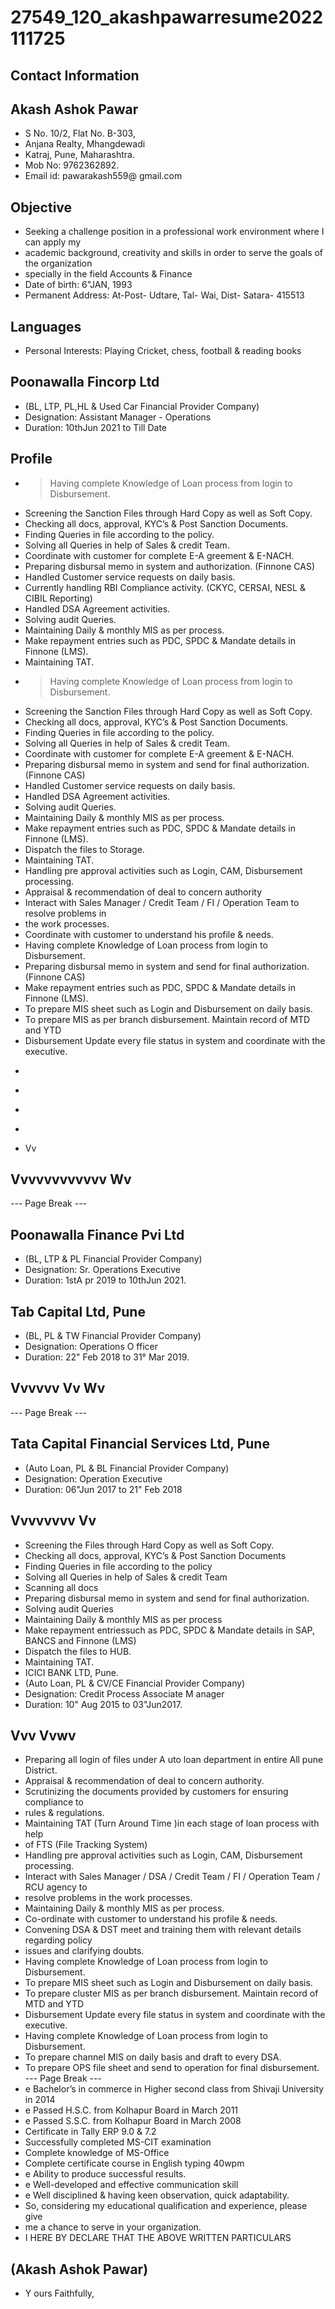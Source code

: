 # 27549_120_akashpawarresume2022111725

## Contact Information



## Akash Ashok Pawar

* S No. 10/2, Flat No. B-303,
* Anjana Realty, Mhangdewadi
* Katraj, Pune, Maharashtra.
* Mob No: 9762362892.
* Email id: pawarakash559@ gmail.com


## Objective

* Seeking a challenge position in a professional work environment where I can apply my
* academic background, creativity and skills in order to serve the goals of the organization
* specially in the field Accounts & Finance
* Date of birth: 6"JAN, 1993
* Permanent Address: At-Post- Udtare, Tal- Wai, Dist- Satara- 415513


## Languages

* Personal Interests: Playing Cricket, chess, football & reading books


## Poonawalla Fincorp Ltd

* (BL, LTP, PL,HL & Used Car Financial Provider Company)
* Designation: Assistant Manager - Operations
* Duration: 10thJun 2021 to Till Date


## Profile

* > Having complete Knowledge of Loan process from login to Disbursement.
* Screening the Sanction Files through Hard Copy as well as Soft Copy.
* Checking all docs, approval, KYC’s & Post Sanction Documents.
* Finding Queries in file according to the policy.
* Solving all Queries in help of Sales & credit Team.
* Coordinate with customer for complete E-A greement & E-NACH.
* Preparing disbursal memo in system and authorization. (Finnone CAS)
* Handled Customer service requests on daily basis.
* Currently handling RBI Compliance activity. (CKYC, CERSAI, NESL & CIBIL Reporting)
* Handled DSA Agreement activities.
* Solving audit Queries.
* Maintaining Daily & monthly MIS as per process.
* Make repayment entries such as PDC, SPDC & Mandate details in Finnone (LMS).
* Maintaining TAT.
* > Having complete Knowledge of Loan process from login to Disbursement.
* Screening the Sanction Files through Hard Copy as well as Soft Copy.
* Checking all docs, approval, KYC’s & Post Sanction Documents.
* Finding Queries in file according to the policy.
* Solving all Queries in help of Sales & credit Team.
* Coordinate with customer for complete E-A greement & E-NACH.
* Preparing disbursal memo in system and send for final authorization. (Finnone CAS)
* Handled Customer service requests on daily basis.
* Handled DSA Agreement activities.
* Solving audit Queries.
* Maintaining Daily & monthly MIS as per process.
* Make repayment entries such as PDC, SPDC & Mandate details in Finnone (LMS).
* Dispatch the files to Storage.
* Maintaining TAT.
* Handling pre approval activities such as Login, CAM, Disbursement processing.
* Appraisal & recommendation of deal to concern authority
* Interact with Sales Manager / Credit Team / FI / Operation Team to resolve problems in
* the work processes.
* Coordinate with customer to understand his profile & needs.
* Having complete Knowledge of Loan process from login to Disbursement.
* Preparing disbursal memo in system and send for final authorization. (Finnone CAS)
* Make repayment entries such as PDC, SPDC & Mandate details in Finnone (LMS).
* To prepare MIS sheet such as Login and Disbursement on daily basis.
* To prepare MIS as per branch disbursement. Maintain record of MTD and YTD
* Disbursement Update every file status in system and coordinate with the executive.
* >
* >
* >
* >
* Vv


## Vvvvvvvvvvvv Wv

--- Page Break ---


## Poonawalla Finance Pvi Ltd

* (BL, LTP & PL Financial Provider Company)
* Designation: Sr. Operations Executive
* Duration: 1stA pr 2019 to 10thJun 2021.


## Tab Capital Ltd, Pune

* (BL, PL & TW Financial Provider Company)
* Designation: Operations O fficer
* Duration: 22" Feb 2018 to 31° Mar 2019.


## Vvvvvv Vv Wv

--- Page Break ---


## Tata Capital Financial Services Ltd, Pune

* (Auto Loan, PL & BL Financial Provider Company)
* Designation: Operation Executive
* Duration: 06"Jun 2017 to 21" Feb 2018


## Vvvvvvvv Vv

* Screening the Files through Hard Copy as well as Soft Copy.
* Checking all docs, approval, KYC’s & Post Sanction Documents
* Finding Queries in file according to the policy
* Solving all Queries in help of Sales & credit Team
* Scanning all docs
* Preparing disbursal memo in system and send for final authorization.
* Solving audit Queries
* Maintaining Daily & monthly MIS as per process
* Make repayment entriessuch as PDC, SPDC & Mandate details in SAP, BANCS and Finnone (LMS)
* Dispatch the files to HUB.
* Maintaining TAT.
* ICICI BANK LTD, Pune.
* (Auto Loan, PL & CV/CE Financial Provider Company)
* Designation: Credit Process Associate M anager
* Duration: 10" Aug 2015 to 03"Jun2017.


## Vvv Vvwv

* Preparing all login of files under A uto loan department in entire All pune District.
* Appraisal & recommendation of deal to concern authority.
* Scrutinizing the documents provided by customers for ensuring compliance to
* rules & regulations.
* Maintaining TAT (Turn Around Time )in each stage of loan process with help
* of FTS (File Tracking System)
* Handling pre approval activities such as Login, CAM, Disbursement processing.
* Interact with Sales Manager / DSA / Credit Team / FI / Operation Team / RCU agency to
* resolve problems in the work processes.
* Maintaining Daily & monthly MIS as per process.
* Co-ordinate with customer to understand his profile & needs.
* Convening DSA & DST meet and training them with relevant details regarding policy
* issues and clarifying doubts.
* Having complete Knowledge of Loan process from login to Disbursement.
* To prepare MIS sheet such as Login and Disbursement on daily basis.
* To prepare cluster MIS as per branch disbursement. Maintain record of MTD and YTD
* Disbursement Update every file status in system and coordinate with the executive.
* Having complete Knowledge of Loan process from login to Disbursement.
* To prepare channel MIS on daily basis and draft to every DSA.
* To prepare OPS file sheet and send to operation for final disbursement.
--- Page Break ---
* e Bachelor’s in commerce in Higher second class from Shivaji University in 2014
* e Passed H.S.C. from Kolhapur Board in March 2011
* e Passed S.S.C. from Kolhapur Board in March 2008
* Certificate in Tally ERP 9.0 & 7.2
* Successfully completed MS-CIT examination
* Complete knowledge of MS-Office
* Complete certificate course in English typing 40wpm
* e Ability to produce successful results.
* e Well-developed and effective communication skill
* e Well disciplined & having keen observation, quick adaptability.
* So, considering my educational qualification and experience, please give
* me a chance to serve in your organization.
* I HERE BY DECLARE THAT THE ABOVE WRITTEN PARTICULARS


## (Akash Ashok Pawar)

* Y ours Faithfully,

